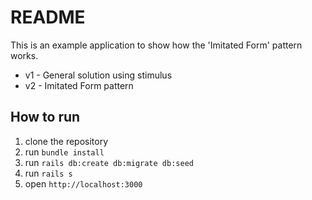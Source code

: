 # README

This is an example application to show how the 'Imitated Form' pattern works.

* v1 - General solution using stimulus
* v2 - Imitated Form pattern

## How to run

1. clone the repository
2. run `bundle install`
3. run `rails db:create db:migrate db:seed`
4. run `rails s`
5. open `http://localhost:3000`
